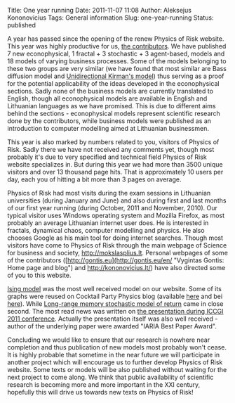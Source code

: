 Title: One year running
Date: 2011-11-07 11:08
Author: Aleksejus Kononovicius
Tags: General information
Slug: one-year-running
Status: published

A
year has passed since the opening of the renew Physics of Risk website.
This year was highly productive for us, [the
contributors](/about). We have
published 7 new econophysical, 1 fractal + 3 stochastic + 3 agent-based,
models and 18 models of varying business processes. Some of the models
belonging to these two groups are very similar (we have found that most
similar are Bass diffusion model and [Unidirectional Kirman's
model](/unidirectional-kirman-model "Unidirectional Kirman's model on Physics of Risk"))
thus serving as a proof for the potential applicability of the ideas
developed in the econophysical sections.<!--more--> Sadly none of the business models are
currently translated to English, though all econophysical models are
available in English and Lithuanian languages as we have promised. This
is due to different aims behind the sections - econophysical models
represent scientific research done by the contributors, while business
models were published as an introduction to computer modelling aimed at
Lithuanian businessmen.

This year is also marked by numbers related to you, visitors of Physics
of Risk. Sadly there we have not received any comments yet, though most
probably it's due to very specified and technical field Physics of Risk
website specializes in. But during this year we had more than 3500
unique visitors and over 13 thousand page hits. That is approximately 10
users per day, each you of hitting a bit more than 3 pages on average.

Physics of Risk had most visits during the exam sessions in Lithuanian
universities (during January and June) and also during first and last
months of our first year running (during October, 2011 and November,
2010). Our typical visitor uses Windows operating system and Mozilla
Firefox, as most probably an average Lithuanian internet user does. He
is interested in fractals, dynamical chaos, computer modelling and
physics. He also chooses Google as his main tool for doing internet
searches. Though most visitors have come to Physics of Risk through the
main webpage of Science for business and society,
<http://mokslasplius.lt>. Personal webpages of some of the contributors
([http://gontis.eu](http://gontis.eu/en/ "Vygintas Gontis: Home page and blog")
and <http://kononovicius.lt/>) have
also directed some of you to this website.

[Ising
model](/ising-model "Ising model on Physics of Risk")
was the most well received model on our website. Some of its graphs were
reused on Cocktail Party Physics blog (available
[here](http://blogs.scientificamerican.com/cocktail-party-physics/2011/08/02/teetering-on-the-edge-of-chaos/ "Cocktail Party Physics on Scientific American Blog Network")
and bei
[here](http://twistedphysics.typepad.com/cocktail_party_physics/2011/08/teetering-on-the-edge-of-chaos.html "Cocktail Party Physics")).
While [Long-range memory stochastic model of
return](/long-range-memory-stochastic-model-return "Long-range memory stochastic model of return on Physics of Risk")
came in close second. The most read news was written on [the
presentation during ICCGI 2011
conference](/agent-based-versus-macroscopic-modeling-competition-business-processes-economics "Agent-based versus macroscopic modeling of competition and business processes in economics").
Actually the presentation itself was also well received - author of the
underlying paper were awarded "IARIA Best Paper Award".

Concluding we would like to ensure that our research is nowhere near
completion and thus publication of new models most probably won't cease.
It is highly probable that sometime in the near future we will
participate in another project which will encourage us to further
develop Physics of Risk website. Some texts or models will be also
published without waiting for the next project to come along. We think
that public availability of scientific research is becoming more and
more important in the XXI century, hopefully this will drive us towards
new texts on Physics of Risk!
